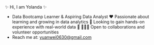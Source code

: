✨ Hi, I am Yolanda ✨
- Data Bootcamp Learner & Aspiring Data Analyst
❤️ Passionate about learning and growing in data analytics
👀 Looking to gain hands-on experience with real-world data 👀
🙋🏻‍♀️ Open to collaborations and volunteer opportunities
- Reach me at: yuanwei0630@gmail.com
